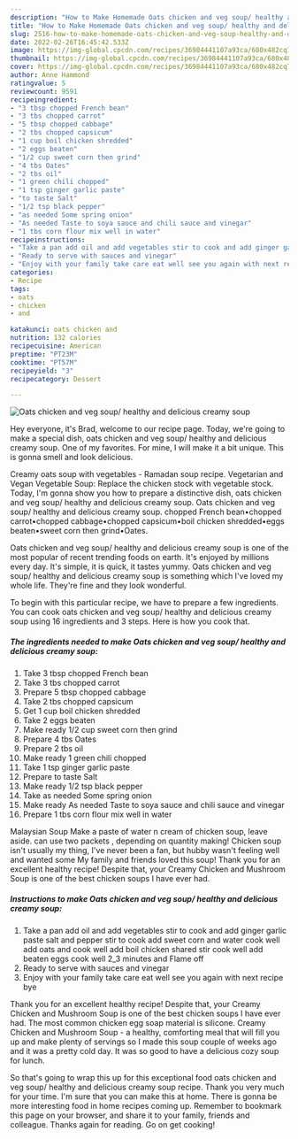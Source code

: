 ```yaml
---
description: "How to Make Homemade Oats chicken and veg soup/ healthy and delicious creamy soup"
title: "How to Make Homemade Oats chicken and veg soup/ healthy and delicious creamy soup"
slug: 2516-how-to-make-homemade-oats-chicken-and-veg-soup-healthy-and-delicious-creamy-soup
date: 2022-02-26T16:45:42.533Z
image: https://img-global.cpcdn.com/recipes/36984441107a93ca/680x482cq70/oats-chicken-and-veg-soup-healthy-and-delicious-creamy-soup-recipe-main-photo.jpg
thumbnail: https://img-global.cpcdn.com/recipes/36984441107a93ca/680x482cq70/oats-chicken-and-veg-soup-healthy-and-delicious-creamy-soup-recipe-main-photo.jpg
cover: https://img-global.cpcdn.com/recipes/36984441107a93ca/680x482cq70/oats-chicken-and-veg-soup-healthy-and-delicious-creamy-soup-recipe-main-photo.jpg
author: Anne Hammond
ratingvalue: 5
reviewcount: 9591
recipeingredient:
- "3 tbsp chopped French bean"
- "3 tbs chopped carrot"
- "5 tbsp chopped cabbage"
- "2 tbs chopped capsicum"
- "1 cup boil chicken shredded"
- "2 eggs beaten"
- "1/2 cup sweet corn then grind"
- "4 tbs Oates"
- "2 tbs oil"
- "1 green chili chopped"
- "1 tsp ginger garlic paste"
- "to taste Salt"
- "1/2 tsp black pepper"
- "as needed Some spring onion"
- "As needed Taste to soya sauce and chili sauce and vinegar"
- "1 tbs corn flour mix well in water"
recipeinstructions:
- "Take a pan add oil and add vegetables stir to cook and add ginger garlic paste salt and pepper stir to cook add sweet corn and water cook well add oats and cook well add boil chicken shared stir cook well add beaten eggs cook well 2_3 minutes and Flame off"
- "Ready to serve with sauces and vinegar"
- "Enjoy with your family take care eat well see you again with next recipe bye"
categories:
- Recipe
tags:
- oats
- chicken
- and

katakunci: oats chicken and 
nutrition: 132 calories
recipecuisine: American
preptime: "PT23M"
cooktime: "PT57M"
recipeyield: "3"
recipecategory: Dessert

---
```



![Oats chicken and veg soup/ healthy and delicious creamy soup](https://img-global.cpcdn.com/recipes/36984441107a93ca/680x482cq70/oats-chicken-and-veg-soup-healthy-and-delicious-creamy-soup-recipe-main-photo.jpg)

Hey everyone, it's Brad, welcome to our recipe page. Today, we're going to make a special dish, oats chicken and veg soup/ healthy and delicious creamy soup. One of my favorites. For mine, I will make it a bit unique. This is gonna smell and look delicious.

Creamy oats soup with vegetables - Ramadan soup recipe. Vegetarian and Vegan Vegetable Soup: Replace the chicken stock with vegetable stock. Today, I'm gonna show you how to prepare a distinctive dish, oats chicken and veg soup/ healthy and delicious creamy soup. Oats chicken and veg soup/ healthy and delicious creamy soup. chopped French bean•chopped carrot•chopped cabbage•chopped capsicum•boil chicken shredded•eggs beaten•sweet corn then grind•Oates.

Oats chicken and veg soup/ healthy and delicious creamy soup is one of the most popular of recent trending foods on earth. It's enjoyed by millions every day. It's simple, it is quick, it tastes yummy. Oats chicken and veg soup/ healthy and delicious creamy soup is something which I've loved my whole life. They're fine and they look wonderful.


To begin with this particular recipe, we have to prepare a few ingredients. You can cook oats chicken and veg soup/ healthy and delicious creamy soup using 16 ingredients and 3 steps. Here is how you cook that.

<!--inarticleads1-->

##### The ingredients needed to make Oats chicken and veg soup/ healthy and delicious creamy soup:

1. Take 3 tbsp chopped French bean
1. Take 3 tbs chopped carrot
1. Prepare 5 tbsp chopped cabbage
1. Take 2 tbs chopped capsicum
1. Get 1 cup boil chicken shredded
1. Take 2 eggs beaten
1. Make ready 1/2 cup sweet corn then grind
1. Prepare 4 tbs Oates
1. Prepare 2 tbs oil
1. Make ready 1 green chili chopped
1. Take 1 tsp ginger garlic paste
1. Prepare to taste Salt
1. Make ready 1/2 tsp black pepper
1. Take as needed Some spring onion
1. Make ready As needed Taste to soya sauce and chili sauce and vinegar
1. Prepare 1 tbs corn flour mix well in water


Malaysian Soup Make a paste of water n cream of chicken soup, leave aside. can use two packets , depending on quantity making! Chicken soup isn't usually my thing, I've never been a fan, but hubby wasn't feeling well and wanted some My family and friends loved this soup! Thank you for an excellent healthy recipe! Despite that, your Creamy Chicken and Mushroom Soup is one of the best chicken soups I have ever had. 

<!--inarticleads2-->

##### Instructions to make Oats chicken and veg soup/ healthy and delicious creamy soup:

1. Take a pan add oil and add vegetables stir to cook and add ginger garlic paste salt and pepper stir to cook add sweet corn and water cook well add oats and cook well add boil chicken shared stir cook well add beaten eggs cook well 2_3 minutes and Flame off
1. Ready to serve with sauces and vinegar
1. Enjoy with your family take care eat well see you again with next recipe bye


Thank you for an excellent healthy recipe! Despite that, your Creamy Chicken and Mushroom Soup is one of the best chicken soups I have ever had. The most common chicken egg soap material is silicone. Creamy Chicken and Mushroom Soup - a healthy, comforting meal that will fill you up and make plenty of servings so I made this soup couple of weeks ago and it was a pretty cold day. It was so good to have a delicious cozy soup for lunch. 

So that's going to wrap this up for this exceptional food oats chicken and veg soup/ healthy and delicious creamy soup recipe. Thank you very much for your time. I'm sure that you can make this at home. There is gonna be more interesting food in home recipes coming up. Remember to bookmark this page on your browser, and share it to your family, friends and colleague. Thanks again for reading. Go on get cooking!
